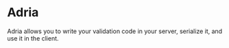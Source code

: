 # Adria

Adria allows you to write your validation code in your server, serialize it, and use it in the client. 